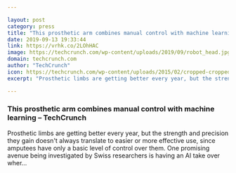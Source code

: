 ```yaml
---

layout: post
category: press
title: "This prosthetic arm combines manual control with machine learning"
date: 2019-09-13 19:33:44
link: https://vrhk.co/2LOhHAC
image: https://techcrunch.com/wp-content/uploads/2019/09/robot_head.jpg?w=708
domain: techcrunch.com
author: "TechCrunch"
icon: https://techcrunch.com/wp-content/uploads/2015/02/cropped-cropped-favicon-gradient.png?w=180
excerpt: "Prosthetic limbs are getting better every year, but the strength and precision they gain doesn't always translate to easier or more effective use, since amputees have only a basic level of control over them. One promising avenue being investigated by Swiss researchers is having an AI take over wher…"

---
```


### This prosthetic arm combines manual control with machine learning – TechCrunch

Prosthetic limbs are getting better every year, but the strength and precision they gain doesn't always translate to easier or more effective use, since amputees have only a basic level of control over them. One promising avenue being investigated by Swiss researchers is having an AI take over wher…